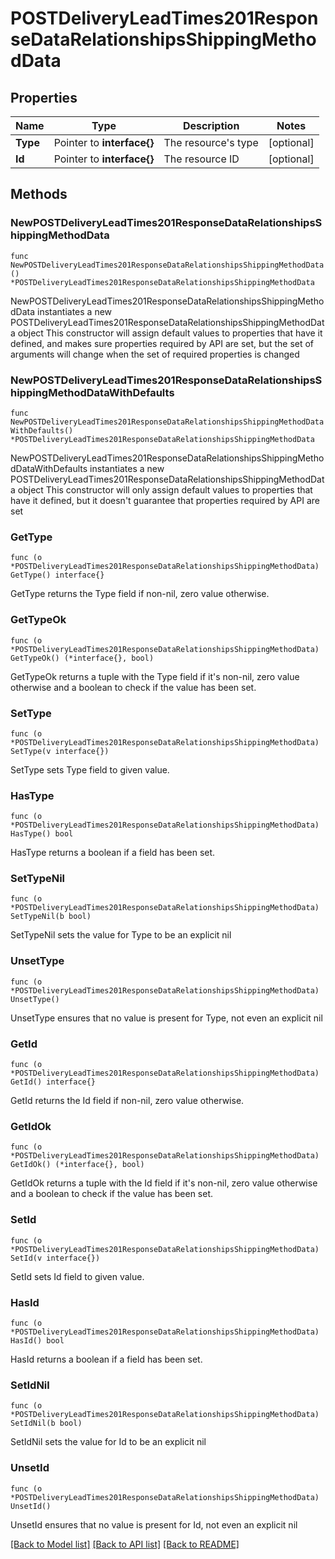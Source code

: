 # POSTDeliveryLeadTimes201ResponseDataRelationshipsShippingMethodData

## Properties

Name | Type | Description | Notes
------------ | ------------- | ------------- | -------------
**Type** | Pointer to **interface{}** | The resource&#39;s type | [optional] 
**Id** | Pointer to **interface{}** | The resource ID | [optional] 

## Methods

### NewPOSTDeliveryLeadTimes201ResponseDataRelationshipsShippingMethodData

`func NewPOSTDeliveryLeadTimes201ResponseDataRelationshipsShippingMethodData() *POSTDeliveryLeadTimes201ResponseDataRelationshipsShippingMethodData`

NewPOSTDeliveryLeadTimes201ResponseDataRelationshipsShippingMethodData instantiates a new POSTDeliveryLeadTimes201ResponseDataRelationshipsShippingMethodData object
This constructor will assign default values to properties that have it defined,
and makes sure properties required by API are set, but the set of arguments
will change when the set of required properties is changed

### NewPOSTDeliveryLeadTimes201ResponseDataRelationshipsShippingMethodDataWithDefaults

`func NewPOSTDeliveryLeadTimes201ResponseDataRelationshipsShippingMethodDataWithDefaults() *POSTDeliveryLeadTimes201ResponseDataRelationshipsShippingMethodData`

NewPOSTDeliveryLeadTimes201ResponseDataRelationshipsShippingMethodDataWithDefaults instantiates a new POSTDeliveryLeadTimes201ResponseDataRelationshipsShippingMethodData object
This constructor will only assign default values to properties that have it defined,
but it doesn't guarantee that properties required by API are set

### GetType

`func (o *POSTDeliveryLeadTimes201ResponseDataRelationshipsShippingMethodData) GetType() interface{}`

GetType returns the Type field if non-nil, zero value otherwise.

### GetTypeOk

`func (o *POSTDeliveryLeadTimes201ResponseDataRelationshipsShippingMethodData) GetTypeOk() (*interface{}, bool)`

GetTypeOk returns a tuple with the Type field if it's non-nil, zero value otherwise
and a boolean to check if the value has been set.

### SetType

`func (o *POSTDeliveryLeadTimes201ResponseDataRelationshipsShippingMethodData) SetType(v interface{})`

SetType sets Type field to given value.

### HasType

`func (o *POSTDeliveryLeadTimes201ResponseDataRelationshipsShippingMethodData) HasType() bool`

HasType returns a boolean if a field has been set.

### SetTypeNil

`func (o *POSTDeliveryLeadTimes201ResponseDataRelationshipsShippingMethodData) SetTypeNil(b bool)`

 SetTypeNil sets the value for Type to be an explicit nil

### UnsetType
`func (o *POSTDeliveryLeadTimes201ResponseDataRelationshipsShippingMethodData) UnsetType()`

UnsetType ensures that no value is present for Type, not even an explicit nil
### GetId

`func (o *POSTDeliveryLeadTimes201ResponseDataRelationshipsShippingMethodData) GetId() interface{}`

GetId returns the Id field if non-nil, zero value otherwise.

### GetIdOk

`func (o *POSTDeliveryLeadTimes201ResponseDataRelationshipsShippingMethodData) GetIdOk() (*interface{}, bool)`

GetIdOk returns a tuple with the Id field if it's non-nil, zero value otherwise
and a boolean to check if the value has been set.

### SetId

`func (o *POSTDeliveryLeadTimes201ResponseDataRelationshipsShippingMethodData) SetId(v interface{})`

SetId sets Id field to given value.

### HasId

`func (o *POSTDeliveryLeadTimes201ResponseDataRelationshipsShippingMethodData) HasId() bool`

HasId returns a boolean if a field has been set.

### SetIdNil

`func (o *POSTDeliveryLeadTimes201ResponseDataRelationshipsShippingMethodData) SetIdNil(b bool)`

 SetIdNil sets the value for Id to be an explicit nil

### UnsetId
`func (o *POSTDeliveryLeadTimes201ResponseDataRelationshipsShippingMethodData) UnsetId()`

UnsetId ensures that no value is present for Id, not even an explicit nil

[[Back to Model list]](../README.md#documentation-for-models) [[Back to API list]](../README.md#documentation-for-api-endpoints) [[Back to README]](../README.md)


